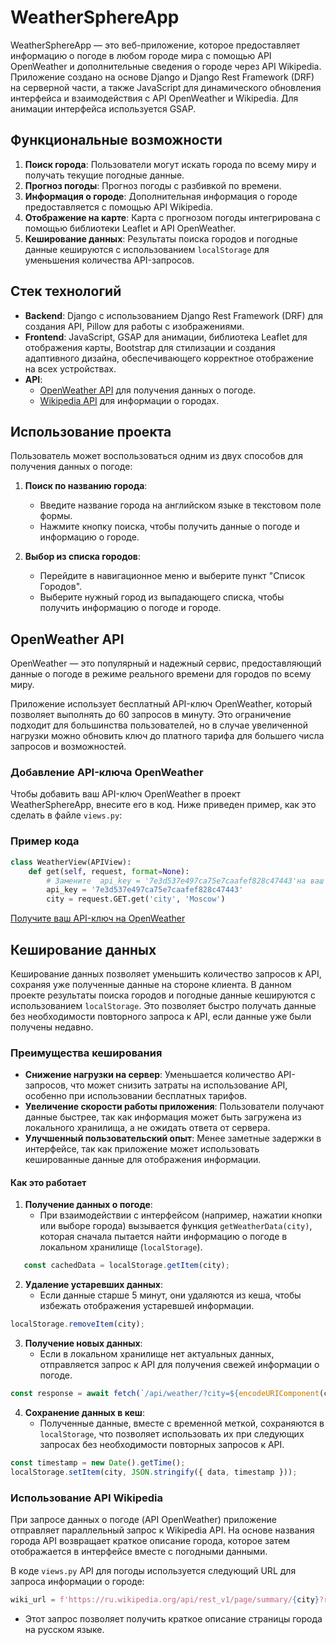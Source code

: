 # WeatherSphereApp

WeatherSphereApp — это веб-приложение, которое предоставляет информацию о погоде в любом городе мира с помощью API OpenWeather и дополнительные сведения о городе через API Wikipedia. Приложение создано на основе Django и Django Rest Framework (DRF) на серверной части, а также JavaScript для динамического обновления интерфейса и взаимодействия с API OpenWeather и Wikipedia. Для анимации интерфейса используется GSAP.

## Функциональные возможности

1. **Поиск города**: Пользователи могут искать города по всему миру и получать текущие погодные данные.
2. **Прогноз погоды**: Прогноз погоды с разбивкой по времени.
3. **Информация о городе**: Дополнительная информация о городе предоставляется с помощью API Wikipedia.
4. **Отображение на карте**: Карта с прогнозом погоды интегрирована с помощью библиотеки Leaflet и API OpenWeather.
5. **Кеширование данных**: Результаты поиска городов и погодные данные кешируются с использованием `localStorage` для уменьшения количества API-запросов.

## Стек технологий

- **Backend**: Django с использованием Django Rest Framework (DRF) для создания API, Pillow для работы с изображениями.
- **Frontend**: JavaScript, GSAP для анимации, библиотека Leaflet для отображения карты, Bootstrap для стилизации и создания адаптивного дизайна, обеспечивающего корректное отображение на всех устройствах.
- **API**:
  - [OpenWeather API](https://openweathermap.org/) для получения данных о погоде.
  - [Wikipedia API](https://www.mediawiki.org/wiki/API:Main_page) для информации о городах.

## Использование проекта

Пользователь может воспользоваться одним из двух способов для получения данных о погоде:

1. **Поиск по названию города**: 
   - Введите название города на английском языке в текстовом поле формы.
   - Нажмите кнопку поиска, чтобы получить данные о погоде и информацию о городе.

2. **Выбор из списка городов**:
   - Перейдите в навигационное меню и выберите пункт "Список Городов".
   - Выберите нужный город из выпадающего списка, чтобы получить информацию о погоде и городе.

## OpenWeather API

OpenWeather — это популярный и надежный сервис, предоставляющий данные о погоде в режиме реального времени для городов по всему миру. 

Приложение использует бесплатный API-ключ OpenWeather, который позволяет выполнять до 60 запросов в минуту. Это ограничение подходит для большинства пользователей, но в случае увеличенной нагрузки можно обновить ключ до платного тарифа для большего числа запросов и возможностей.

### Добавление API-ключа OpenWeather

Чтобы добавить ваш API-ключ OpenWeather в проект WeatherSphereApp, внесите его в код. Ниже приведен пример, как это сделать в файле `views.py`:

### Пример кода

```python
class WeatherView(APIView):
    def get(self, request, format=None):
        # Замените  api_key = '7e3d537e497ca75e7caafef828c47443'на ваш API-ключ OpenWeather
        api_key = '7e3d537e497ca75e7caafef828c47443'
        city = request.GET.get('city', 'Moscow')
```

[Получите ваш API-ключ на OpenWeather](https://openweathermap.org/)


## Кеширование данных

Кеширование данных позволяет уменьшить количество запросов к API, сохраняя уже полученные данные на стороне клиента. В данном проекте результаты поиска городов и погодные данные кешируются с использованием `localStorage`. Это позволяет быстро получать данные без необходимости повторного запроса к API, если данные уже были получены недавно.

### Преимущества кеширования

- **Снижение нагрузки на сервер**: Уменьшается количество API-запросов, что может снизить затраты на использование API, особенно при использовании бесплатных тарифов.
- **Увеличение скорости работы приложения**: Пользователи получают данные быстрее, так как информация может быть загружена из локального хранилища, а не ожидать ответа от сервера.
- **Улучшенный пользовательский опыт**: Менее заметные задержки в интерфейсе, так как приложение может использовать кешированные данные для отображения информации.


#### Как это работает

1. **Получение данных о погоде**:
   - При взаимодействии с интерфейсом (например, нажатии кнопки или выборе города) вызывается функция `getWeatherData(city)`, которая сначала пытается найти информацию о погоде в локальном хранилище (`localStorage`).
```javascript
   const cachedData = localStorage.getItem(city);
```

2. **Удаление устаревших данных**:
   - Если данные старше 5 минут, они удаляются из кеша, чтобы избежать отображения устаревшей информации.
```javascript
localStorage.removeItem(city);
```

3. **Получение новых данных**:
   - Если в локальном хранилище нет актуальных данных, отправляется запрос к API для получения свежей информации о погоде.
```javascript
const response = await fetch(`/api/weather/?city=${encodeURIComponent(city)}`);
```

4. **Сохранение данных в кеш**:
   - Полученные данные, вместе с временной меткой, сохраняются в `localStorage`, что позволяет использовать их при следующих запросах без необходимости повторных запросов к API.
```javascript
const timestamp = new Date().getTime();
localStorage.setItem(city, JSON.stringify({ data, timestamp }));
```

### Использование API Wikipedia

При запросе данных о погоде (API OpenWeather) приложение отправляет параллельный запрос к Wikipedia API. На основе названия города API возвращает краткое описание города, которое затем отображается в интерфейсе вместе с погодными данными.

В коде `views.py` API для погоды используется следующий URL для запроса информации о городе:
```python
wiki_url = f'https://ru.wikipedia.org/api/rest_v1/page/summary/{city}?redirect=true'
```
- Этот запрос позволяет получить краткое описание страницы города на русском языке.